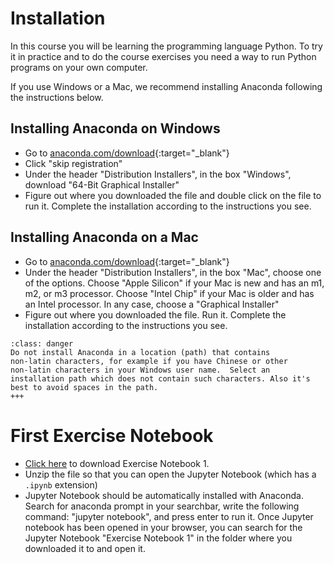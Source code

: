 # Installation

In this course you will be learning the programming language
Python. To try it in practice and to do the course exercises you need
a way to run Python programs on your own computer.

If you use Windows or a Mac, we recommend installing Anaconda
following the instructions below.

## Installing Anaconda on Windows

* Go to [anaconda.com/download](https://anaconda.com/download){:target="_blank"}
* Click "skip registration"
* Under the header "Distribution Installers", in the box "Windows", download "64-Bit Graphical Installer"
* Figure out where you downloaded the file and double click on the file to run it.
  Complete the installation according to the instructions you see.

## Installing Anaconda on a Mac

* Go to [anaconda.com/download](https://anaconda.com/download){:target="_blank"}
* Under the header "Distribution Installers", in the box "Mac", choose one of the options.
  Choose "Apple Silicon" if your Mac is new and has an m1, m2, or m3 processor.
  Choose "Intel Chip" if your Mac is older and has an Intel processor.
  In any case, choose a "Graphical Installer"
* Figure out where you downloaded the file. Run it.
  Complete the installation according to the instructions you see.

```{admonition} Attention
:class: danger
Do not install Anaconda in a location (path) that contains
non-latin characters, for example if you have Chinese or other
non-latin characters in your Windows user name.  Select an
installation path which does not contain such characters. Also it's
best to avoid spaces in the path.
+++
```

# First Exercise Notebook

* [Click here](https://gist.github.com/guin0x/1b35dc7020750dc0317a77549210d017/archive/bee7210da7028f325efcdd35507daf859c004546.zip) to download Exercise Notebook 1.
* Unzip the file so that you can open the Jupyter Notebook (which has a `.ipynb` extension)
* Jupyter Notebook should be automatically installed with Anaconda. Search for anaconda prompt in your searchbar, write the following command: "jupyter notebook", and press enter to run it. Once Jupyter notebook has been opened in your browser, you can search for the Jupyter Notebook "Exercise Notebook 1" in the folder where you downloaded it to and open it.
